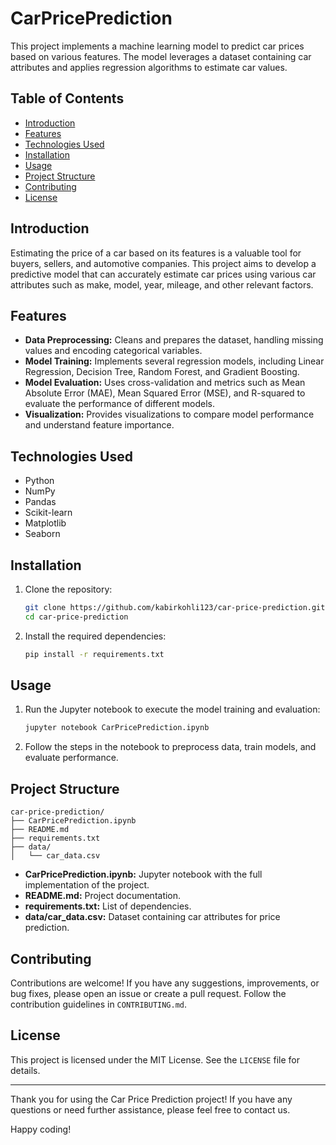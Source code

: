 # CarPricePrediction

This project implements a machine learning model to predict car prices based on various features. The model leverages a dataset containing car attributes and applies regression algorithms to estimate car values.

## Table of Contents

- [Introduction](#introduction)
- [Features](#features)
- [Technologies Used](#technologies-used)
- [Installation](#installation)
- [Usage](#usage)
- [Project Structure](#project-structure)
- [Contributing](#contributing)
- [License](#license)

## Introduction

Estimating the price of a car based on its features is a valuable tool for buyers, sellers, and automotive companies. This project aims to develop a predictive model that can accurately estimate car prices using various car attributes such as make, model, year, mileage, and other relevant factors.

## Features

- **Data Preprocessing:** Cleans and prepares the dataset, handling missing values and encoding categorical variables.
- **Model Training:** Implements several regression models, including Linear Regression, Decision Tree, Random Forest, and Gradient Boosting.
- **Model Evaluation:** Uses cross-validation and metrics such as Mean Absolute Error (MAE), Mean Squared Error (MSE), and R-squared to evaluate the performance of different models.
- **Visualization:** Provides visualizations to compare model performance and understand feature importance.

## Technologies Used

- Python
- NumPy
- Pandas
- Scikit-learn
- Matplotlib
- Seaborn

## Installation

1. Clone the repository:
   ```bash
   git clone https://github.com/kabirkohli123/car-price-prediction.git
   cd car-price-prediction
   ```

2. Install the required dependencies:
   ```bash
   pip install -r requirements.txt
   ```

## Usage

1. Run the Jupyter notebook to execute the model training and evaluation:
   ```bash
   jupyter notebook CarPricePrediction.ipynb
   ```

2. Follow the steps in the notebook to preprocess data, train models, and evaluate performance.

## Project Structure

```
car-price-prediction/
├── CarPricePrediction.ipynb
├── README.md
├── requirements.txt
├── data/
│   └── car_data.csv
```

- **CarPricePrediction.ipynb:** Jupyter notebook with the full implementation of the project.
- **README.md:** Project documentation.
- **requirements.txt:** List of dependencies.
- **data/car_data.csv:** Dataset containing car attributes for price prediction.

## Contributing

Contributions are welcome! If you have any suggestions, improvements, or bug fixes, please open an issue or create a pull request. Follow the contribution guidelines in `CONTRIBUTING.md`.

## License

This project is licensed under the MIT License. See the `LICENSE` file for details.

---

Thank you for using the Car Price Prediction project! If you have any questions or need further assistance, please feel free to contact us.

Happy coding!
